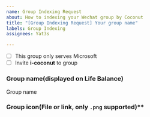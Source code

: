 ```yaml
---
name: Group Indexing Request
about: How to indexing your Wechat group by Coconut
title: "[Group Indexing Request] Your group name"
labels: Group Indexing
assignees: Yat3s

---
```


- [ ] This group only serves Microsoft
- [ ] Invite **i-coconut** to group

### Group name(displayed on Life Balance)
Group name

### Group icon(File or link, only `.png` supported)**
